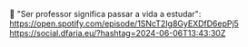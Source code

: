 📌 "Ser professor significa passar a vida a estudar": https://open.spotify.com/episode/1SNcT2Ig8GyEXDfD6epPj5 https://social.dfaria.eu/?hashtag=2024-06-06T13:43:30Z
